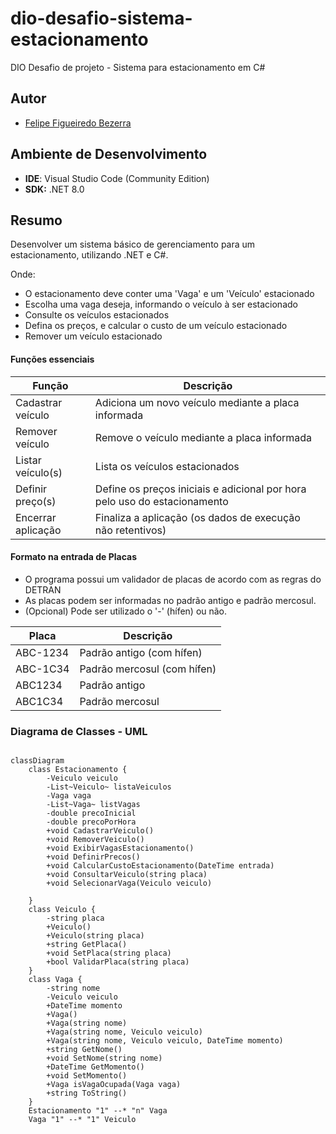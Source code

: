 # dio-desafio-sistema-estacionamento
DIO Desafio de projeto - Sistema para estacionamento em C#

## Autor
- [Felipe Figueiredo Bezerra](https://github.com/FigFelipe)

## Ambiente de Desenvolvimento

 - **IDE**: Visual Studio Code (Community Edition)
 - **SDK:** .NET 8.0

## Resumo
Desenvolver um sistema básico de gerenciamento para um estacionamento, utilizando .NET e C#.

Onde:

* O estacionamento deve conter uma 'Vaga' e um 'Veículo' estacionado
* Escolha uma vaga deseja, informando o veículo à ser estacionado 
* Consulte os veículos estacionados
* Defina os preços, e calcular o custo de um veículo estacionado
* Remover um veículo estacionado

#### Funções essenciais

| Função             | Descrição                                                                 |
|--------------------|---------------------------------------------------------------------------|
| Cadastrar veículo  | Adiciona um novo veículo mediante a placa informada                       |
| Remover veículo    | Remove o veículo mediante a placa informada                               |
| Listar veículo(s)  | Lista os veículos estacionados                                            |
| Definir preço(s)   | Define os preços iniciais e adicional por hora pelo uso do estacionamento |
| Encerrar aplicação | Finaliza a aplicação (os dados de execução não retentivos)                |

#### Formato na entrada de Placas

* O programa possui um validador de placas de acordo com as regras do DETRAN
* As placas podem ser informadas no padrão antigo e padrão mercosul.
* (Opcional) Pode ser utilizado o '-' (hífen) ou não.

| Placa     | Descrição                   |
|-----------|-----------------------------|
| ABC-1234  | Padrão antigo (com hífen)   |
| ABC-1C34  | Padrão mercosul (com hífen) |
| ABC1234   | Padrão antigo               |
| ABC1C34   | Padrão mercosul             |

### Diagrama de Classes - UML

```mermaid

classDiagram
    class Estacionamento {
        -Veiculo veiculo
        -List~Veiculo~ listaVeiculos
        -Vaga vaga
        -List~Vaga~ listVagas
        -double precoInicial
        -double precoPorHora
        +void CadastrarVeiculo()
        +void RemoverVeiculo()
        +void ExibirVagasEstacionamento()
        +void DefinirPrecos()
        +void CalcularCustoEstacionamento(DateTime entrada)
        +void ConsultarVeiculo(string placa)
        +void SelecionarVaga(Veiculo veiculo)

    }
    class Veiculo {
        -string placa
        +Veiculo()
        +Veiculo(string placa)
        +string GetPlaca()
        +void SetPlaca(string placa)
        +bool ValidarPlaca(string placa)
    }
    class Vaga {
        -string nome
        -Veiculo veiculo
        +DateTime momento
        +Vaga()
        +Vaga(string nome)
        +Vaga(string nome, Veiculo veiculo)
        +Vaga(string nome, Veiculo veiculo, DateTime momento)
        +string GetNome()
        +void SetNome(string nome)
        +DateTime GetMomento()
        +void SetMomento()
        +Vaga isVagaOcupada(Vaga vaga)
        +string ToString()
    }
    Estacionamento "1" --* "n" Vaga
    Vaga "1" --* "1" Veiculo


```

